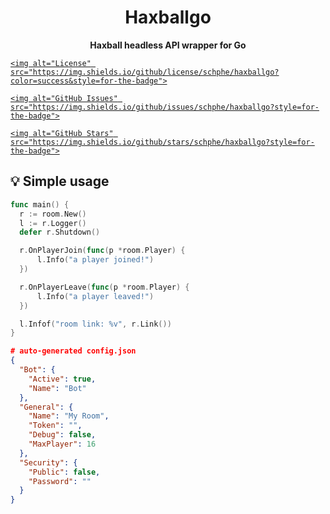 <h1 align="center">Haxballgo</h1>
<p align="center"><strong>Haxball headless API wrapper for Go</strong></p>

<p align="center">
  <a href="https://opensource.org/licenses/gpl-3.0.html">

    <img alt="License" src="https://img.shields.io/github/license/schphe/haxballgo?color=success&style=for-the-badge">

  </a>

  <a href="https://github.com/schphe/haxballgo/issues">

    <img alt="GitHub Issues" src="https://img.shields.io/github/issues/schphe/haxballgo?style=for-the-badge">

  </a>

  <a href="https://github.com/schphe/haxballgo/stargazers">

    <img alt="GitHub Stars" src="https://img.shields.io/github/stars/schphe/haxballgo?style=for-the-badge">

  </a>
</p>

## 💡 Simple usage

```go
func main() {
  r := room.New()
  l := r.Logger()
  defer r.Shutdown()

  r.OnPlayerJoin(func(p *room.Player) {
	  l.Info("a player joined!")
  })

  r.OnPlayerLeave(func(p *room.Player) {
	  l.Info("a player leaved!")
  })

  l.Infof("room link: %v", r.Link())
}
```

```json
# auto-generated config.json
{
  "Bot": {
    "Active": true,
    "Name": "Bot"
  },
  "General": {
    "Name": "My Room",
    "Token": "",
    "Debug": false,
    "MaxPlayer": 16
  },
  "Security": {
    "Public": false,
    "Password": ""
  }
}
```
